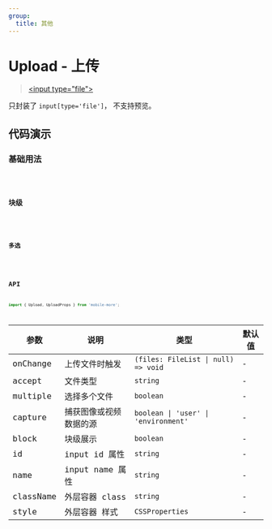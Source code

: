 ```yaml
---
group:
  title: 其他
---
```


# Upload - 上传

> [&lt;input type="file"&gt;](https://developer.mozilla.org/zh-CN/docs/Web/HTML/Element/Input/file)

只封装了 `input[type='file']`， 不支持预览。

## 代码演示

### 基础用法

<code src='./demos/basic.tsx' />

### 块级

<code src='./demos/block.tsx' />

### 多选

<code src='./demos/multiple.tsx' />

## API

```typescript
import { Upload, UploadProps } from 'mobile-more';
```

| 参数      | 说明                   | 类型                                 | 默认值 |
| --------- | ---------------------- | ------------------------------------ | ------ |
| onChange  | 上传文件时触发         | `(files: FileList \| null) => void`  | -      |
| accept    | 文件类型               | `string`                             | -      |
| multiple  | 选择多个文件           | `boolean`                            | -      |
| capture   | 捕获图像或视频数据的源 | `boolean \| 'user' \| 'environment'` | -      |
| block     | 块级展示               | `boolean`                            | -      |
| id        | input id 属性          | `string`                             | -      |
| name      | input name 属性        | `string`                             | -      |
| className | 外层容器 class         | `string`                             | -      |
| style     | 外层容器 样式          | `CSSProperties`                      | -      |
